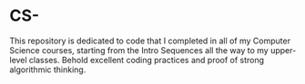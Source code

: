 # CS-
This repository is dedicated to code that I completed in all of my Computer Science courses, starting from the Intro Sequences all the way to my upper-level classes. Behold excellent coding practices and proof of strong algorithmic thinking.
